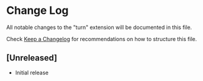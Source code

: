 # Change Log

All notable changes to the "turn" extension will be documented in this file.

Check [Keep a Changelog](http://keepachangelog.com/) for recommendations on how to structure this file.

## [Unreleased]

- Initial release